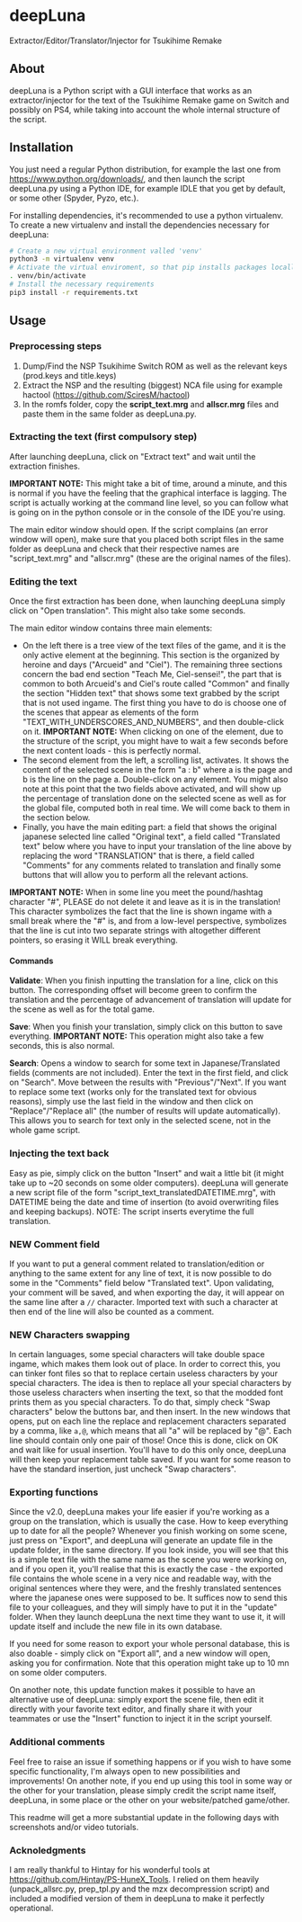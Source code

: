# deepLuna
Extractor/Editor/Translator/Injector for Tsukihime Remake

## About
deepLuna is a Python script with a GUI interface that works as an extractor/injector for the text of the Tsukihime Remake game on Switch and possibly on PS4, while taking into account the whole internal structure of the script.

## Installation
You just need a regular Python distribution, for example the last one from https://www.python.org/downloads/, and then launch the script deepLuna.py using a Python IDE, for example IDLE that you get by default, or some other (Spyder, Pyzo, etc.).

For installing dependencies, it's recommended to use a python virtualenv.
To create a new virtualenv and install the dependencies necessary for deepLuna:

```bash
# Create a new virtual environment valled 'venv'
python3 -m virtualenv venv
# Activate the virtual enviroment, so that pip installs packages locally
. venv/bin/activate
# Install the necessary requirements
pip3 install -r requirements.txt
```

## Usage

### Preprocessing steps
1) Dump/Find the NSP Tsukihime Switch ROM as well as the relevant keys (prod.keys and title.keys)
2) Extract the NSP and the resulting (biggest) NCA file using for example hactool (https://github.com/SciresM/hactool)
3) In the romfs folder, copy the **script_text.mrg** and **allscr.mrg** files and paste them in the same folder as deepLuna.py.

### Extracting the text (first compulsory step)
After launching deepLuna, click on "Extract text" and wait until the extraction finishes.

**IMPORTANT NOTE:** This might take a bit of time, around a minute, and this is normal if you have the feeling that the graphical interface is lagging. The script is actually working at the command line level, so you can follow what is going on in the python console or in the console of the IDE you're using.

The main editor window should open. If the script complains (an error window will open), make sure that you placed both script files in the same folder as deepLuna and check that their respective names are "script_text.mrg" and "allscr.mrg" (these are the original names of the files).

### Editing the text
Once the first extraction has been done, when launching deepLuna simply click on "Open translation". This might also take some seconds.

The main editor window contains three main elements:
- On the left there is a tree view of the text files of the game, and it is the only active element at the beginning. This section is the organized by heroine and days ("Arcueid" and "Ciel"). The remaining three sections concern the bad end section "Teach Me, Ciel-sensei!", the part that is common to both Arcueid's and Ciel's route called "Common" and finally the section "Hidden text" that shows some text grabbed by the script that is not used ingame. The first thing you have to do is choose one of the scenes that appear as elements of the form "TEXT_WITH_UNDERSCORES_AND_NUMBERS", and then double-click on it. **IMPORTANT NOTE:** When clicking on one of the element, due to the structure of the script, you might have to wait a few seconds before the next content loads - this is perfectly normal.
- The second element from the left, a scrolling list, activates. It shows the content of the selected scene in the form "a : b" where a is the page and b is the line on the page a. Double-click on any element. You might also note at this point that the two fields above activated, and will show up the percentage of translation done on the selected scene as well as for the global file, computed both in real time. We will come back to them in the section below.
- Finally, you have the main editing part: a field that shows the original japanese selected line called "Original text", a field called "Translated text" below where you have to input your translation of the line above by replacing the word "TRANSLATION" that is there, a field called "Comments" for any comments related to translation and finally some buttons that will allow you to perform all the relevant actions.

**IMPORTANT NOTE:** When in some line you meet the pound/hashtag character "#", PLEASE do not delete it and leave as it is in the translation! This character symbolizes the fact that the line is shown ingame with a small break where the "#" is, and from a low-level perspective, symbolizes that the line is cut into two separate strings with altogether different pointers, so erasing it WILL break everything.

#### Commands
**Validate**: When you finish inputting the translation for a line, click on this button. The corresponding offset will become green to confirm the translation and the percentage of advancement of translation will update for the scene as well as for the total game.

**Save**: When you finish your translation, simply click on this button to save everything. **IMPORTANT NOTE:** This operation might also take a few seconds, this is also normal.

**Search**: Opens a window to search for some text in Japanese/Translated fields (comments are not included). Enter the text in the first field, and click on "Search". Move between the results with "Previous"/"Next". If you want to replace some text (works only for the translated text for obvious reasons), simply use the last field in the window and then click on "Replace"/"Replace all" (the number of results will update automatically). This allows you to search for text only in the selected scene, not in the whole game script.

### Injecting the text back
Easy as pie, simply click on the button "Insert" and wait a little bit (it might take up to ~20 seconds on some older computers). deepLuna will generate a new script file of the form "script_text_translatedDATETIME.mrg", with DATETIME being the date and time of insertion (to avoid overwriting files and keeping backups).
NOTE: The script inserts everytime the full translation.

### **NEW** Comment field

If you want to put a general comment related to translation/edition or anything to the same extent for any line of text, it is now possible to do some in the "Comments" field below "Translated text". Upon validating, your comment will be saved, and when exporting the day, it will appear on the same line after a `//` character. Imported text with such a character at then end of the line will also be counted as a comment.

### **NEW** Characters swapping

In certain languages, some special characters will take double space ingame, which makes them look out of place. In order to correct this, you can tinker font files so that to replace certain useless characters by your special characters. The idea is then to replace all your special characters by those useless characters when inserting the text, so that the modded font prints them as you special characters. To do that, simply check "Swap characters" below the buttons bar, and then insert.
In the new windows that opens, put on each line the replace and replacement characters separated by a comma, like `a,@`, which means that all "a" will be replaced by "@". Each line should contain only one pair of those! Once this is done, click on OK and wait like for usual insertion. You'll have to do this only once, deepLuna will then keep your replacement table saved. If you want for some reason to have the standard insertion, just uncheck "Swap characters".

### Exporting functions

Since the v2.0, deepLuna makes your life easier if you're working as a group on the translation, which is usually the case. How to keep everything up to date for all the people? Whenever you finish working on some scene, just press on "Export", and deepLuna will generate an update file in the update folder, in the same directory.
If you look inside, you will see that this is a simple text file with the same name as the scene you were working on, and if you open it, you'll realise that this is exactly the case - the exported file contains the whole scene in a very nice and readable way, with the original sentences where they were, and the freshly translated sentences where the japanese ones were supposed to be. It suffices now to send this file to your colleagues, and they will simply have to put it in the "update" folder. When they launch deepLuna the next time they want to use it, it will update itself and include the new file in its own database.

If you need for some reason to export your whole personal database, this is also doable - simply click on "Export all", and a new window will open, asking you for confirmation. Note that this operation might take up to 10 mn on some older computers.

On another note, this update function makes it possible to have an alternative use of deepLuna: simply export the scene file, then edit it directly with your favorite text editor, and finally share it with your teammates or use the "Insert" function to inject it in the script yourself.


### Additional comments

Feel free to raise an issue if something happens or if you wish to have some specific functionality, I'm always open to new possibilities and improvements! On another note, if you end up using this tool in some way or the other for your translation, please simply credit the script name itself, deepLuna, in some place or the other on your website/patched game/other.

This readme will get a more substantial update in the following days with screenshots and/or video tutorials.

### Acknoledgments

I am really thankful to Hintay for his wonderful tools at https://github.com/Hintay/PS-HuneX_Tools. I relied on them heavily (unpack_allsrc.py, prep_tpl.py and the mzx decompression script) and included a modified version of them in deepLuna to make it perfectly operational.

